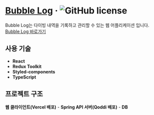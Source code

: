 # [Bubble Log](https://th-bubble-log.web.app) &middot; ![GitHub license](https://img.shields.io/badge/license-MIT-blue.svg)

Bubble Log는 다이빙 내역을 기록하고 관리할 수 있는 웹 어플리케이션 입니다. [Bubble Log 바로가기](https://th-bubble-log.web.app)

## 사용 기술

- **React**
- **Redux Toolkit**
- **Styled-components**
- **TypeScript**

## 프로젝트 구조
**웹 클라이언트(Vercel 배포)** - **Spring API 서버(Qoddi 배포)** - **DB**
